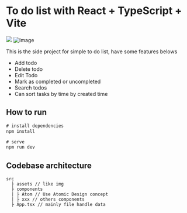 # To do list with React + TypeScript + Vite

![](https://github.com/hannahpun/todo-list-react/ToDoList.png)
![Image](https://i.imgur.com/MaCCVyJ.png)

This is the side project for simple to do list, have some features belows

- Add todo
- Delete todo
- Edit Todo
- Mark as completed or uncompleted
- Search todos
- Can sort tasks by time by created time

## How to run

```js
# install dependencies
npm install

# serve
npm run dev
```

## Codebase architecture

```
src
  ├ assets // like img
  ├ components
  | ├ Atom // Use Atomic Design concept
  | ├ xxx // others components
  ├ App.tsx // mainly file handle data
```
